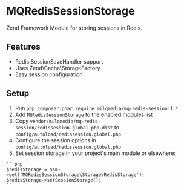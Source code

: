 MQRedisSessionStorage
================

Zend Framework Module for storing sessions in Redis.

## Features
- Redis SessionSaveHandler support
- Uses Zend\Cache\StorageFactory
- Easy session configuration

## Setup

  1. Run `php composer.phar require milqmedia/mq-redis-session:1.*`
  2. Add `MQRedisSessionStorage` to the enabled modules list
  3. Copy `vendor/milqmedia/mq-redis-session/redissession.global.php.dist` to `config/autoload/redissession.global.php` 
  4. Configure the session options in `config/autoload/redissession.global.php`
  5. Set session storage in your project's main module or elsewhere:

    ```php
    $redisStorage = $sm->get('MQRedisSessionStorage\Storage\RedisStorage');
    $redisStorage->setSessionStorage();
    ```
